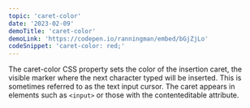 ```yaml
---
topic: 'caret-color'
date: '2023-02-09'
demoTitle: 'caret-color'
demoLink: 'https://codepen.io/ranningman/embed/bGjZjLo'
codeSnippet: 'caret-color: red;'
---
```

The caret-color CSS property sets the color of the insertion caret, the visible marker where the next character typed will be inserted. This is sometimes referred to as the text input cursor. The caret appears in elements such as `<input>` or those with the contenteditable attribute.
